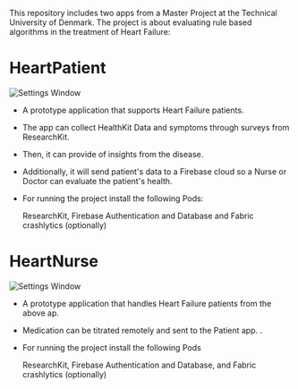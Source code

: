 This repository includes two apps from a Master Project at the Technical University of Denmark.
The project is about evaluating rule based algorithms in the treatment of Heart Failure:

# HeartPatient

![Settings Window](https://github.com/juanvalladolid/HeartProject/blob/images/healthkit.png)

- A prototype application that supports Heart Failure patients.

- The app can collect HealthKit Data and symptoms through surveys from ResearchKit. 

- Then, it can provide of insights from the disease. 

- Additionally, it will send patient's data to a Firebase cloud so a Nurse or Doctor can evaluate the patient's health.

- For running the project install the following Pods:

  ResearchKit, Firebase Authentication and Database and Fabric crashlytics (optionally)

# HeartNurse

![Settings Window](https://github.com/juanvalladolid/HeartProject/blob/images/Nurse1.png)

- A prototype application that handles Heart Failure patients from the above ap. 

- Medication can be titrated remotely and sent to the Patient app.
.
- For running the project install the following Pods

  ResearchKit, Firebase Authentication and Database, and Fabric crashlytics (optionally)

